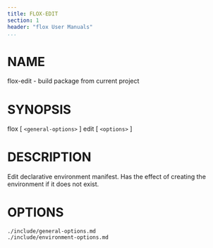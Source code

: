 ```yaml
---
title: FLOX-EDIT
section: 1
header: "flox User Manuals"
...
```



# NAME

flox-edit - build package from current project

# SYNOPSIS

flox [ `<general-options>` ] edit [ `<options>` ]

# DESCRIPTION

Edit declarative environment manifest. Has the effect of creating the
environment if it does not exist.

# OPTIONS

```{.include}
./include/general-options.md
./include/environment-options.md
```
